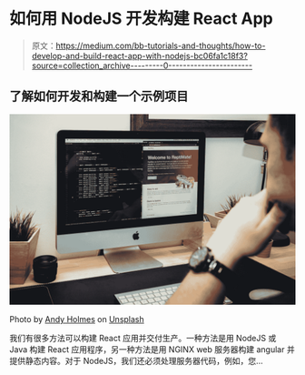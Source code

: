 # 如何用 NodeJS 开发构建 React App

> 原文：<https://medium.com/bb-tutorials-and-thoughts/how-to-develop-and-build-react-app-with-nodejs-bc06fa1c18f3?source=collection_archive---------0----------------------->

## 了解如何开发和构建一个示例项目

![](img/a3603ccb01ae284526514ebba3e76328.png)

Photo by [Andy Holmes](https://unsplash.com/@andyjh07?utm_source=medium&utm_medium=referral) on [Unsplash](https://unsplash.com?utm_source=medium&utm_medium=referral)

我们有很多方法可以构建 React 应用并交付生产。一种方法是用 NodeJS 或 Java 构建 React 应用程序，另一种方法是用 NGINX web 服务器构建 angular 并提供静态内容。对于 NodeJS，我们还必须处理服务器代码，例如，您…